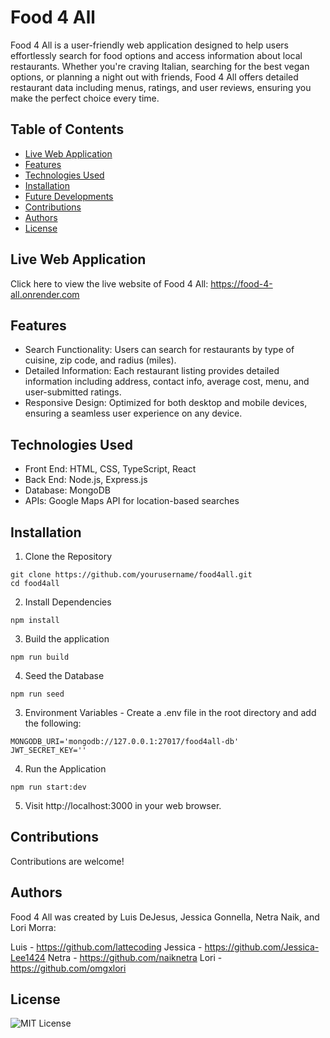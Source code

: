 # Food 4 All

Food 4 All is a user-friendly web application designed to help users effortlessly search for food options and access information about local restaurants. Whether you're craving Italian, searching for the best vegan options, or planning a night out with friends, Food 4 All offers detailed restaurant data including menus, ratings, and user reviews, ensuring you make the perfect choice every time.

## Table of Contents

- [Live Web Application](#live-web-application)
- [Features](#features)
- [Technologies Used](#technologies-used)
- [Installation](#installation)
- [Future Developments](#future-developments)
- [Contributions](#contributions)
- [Authors](#authors)
- [License](#license)


## Live Web Application
Click here to view the live website of Food 4 All: https://food-4-all.onrender.com

## Features
- Search Functionality: Users can search for restaurants by type of cuisine, zip code, and radius (miles).
- Detailed Information: Each restaurant listing provides detailed information including address, contact info, average cost, menu, and user-submitted ratings.
- Responsive Design: Optimized for both desktop and mobile devices, ensuring a seamless user experience on any device.

## Technologies Used
- Front End: HTML, CSS, TypeScript, React
- Back End: Node.js, Express.js
- Database: MongoDB
- APIs: Google Maps API for location-based searches

## Installation

1. Clone the Repository

```
git clone https://github.com/yourusername/food4all.git
cd food4all
```

2. Install Dependencies

```
npm install
```

3. Build the application
```
npm run build
```

4. Seed the Database
```
npm run seed
```

3. Environment Variables - Create a .env file in the root directory and add the following:

```
MONGODB_URI='mongodb://127.0.0.1:27017/food4all-db'
JWT_SECRET_KEY=''
```

4. Run the Application

```
npm run start:dev
```

5. Visit http://localhost:3000 in your web browser.

## Contributions

Contributions are welcome!

## Authors

Food 4 All was created by Luis DeJesus, Jessica Gonnella, Netra Naik, and Lori Morra:

Luis - https://github.com/lattecoding
Jessica - https://github.com/Jessica-Lee1424
Netra - https://github.com/naiknetra
Lori - https://github.com/omgxlori

## License
![MIT License](https://img.shields.io/badge/License-MIT-yellow.svg)
